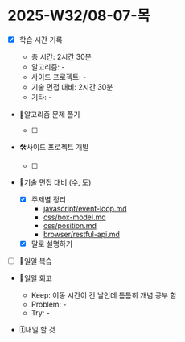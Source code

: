 # 2025-W32/08-07-목

- [x] 학습 시간 기록

  - 총 시간: 2시간 30분
  - 알고리즘: -
  - 사이드 프로젝트: -
  - 기술 면접 대비: 2시간 30분
  - 기타: -

- 🧠알고리즘 문제 풀기

  - [ ]

- 🛠️사이드 프로젝트 개발

  - [ ]

- 🤝기술 면접 대비 (수, 토)

  - [x] 주제별 정리
    - [javascript/event-loop.md](/javascript/event-loop.md)
    - [css/box-model.md](/css/box-model.md)
    - [css/position.md](/css/position.md)
    - [browser/restful-api.md](/browser/restful-api.md)
  - [x] 말로 설명하기

- [ ] 🔄일일 복습

- 🔄일일 회고

  - Keep: 이동 시간이 긴 날인데 틈틈히 개념 공부 함
  - Problem: -
  - Try: -

- 🗓️내일 할 것
